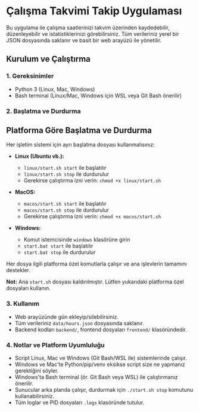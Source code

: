 # Çalışma Takvimi Takip Uygulaması

Bu uygulama ile çalışma saatlerinizi takvim üzerinden kaydedebilir, düzenleyebilir ve istatistiklerinizi görebilirsiniz. Tüm verileriniz yerel bir JSON dosyasında saklanır ve basit bir web arayüzü ile yönetilir.

## Kurulum ve Çalıştırma

### 1. Gereksinimler
- Python 3 (Linux, Mac, Windows)
- Bash terminal (Linux/Mac, Windows için WSL veya Git Bash önerilir)

### 2. Başlatma ve Durdurma

## Platforma Göre Başlatma ve Durdurma

Her işletim sistemi için ayrı başlatma dosyası kullanmalısınız:

- **Linux (Ubuntu vb.):**
   - `linux/start.sh start` ile başlatılır
   - `linux/start.sh stop` ile durdurulur
   - Gerekirse çalıştırma izni verin: `chmod +x linux/start.sh`

- **MacOS:**
   - `macos/start.sh start` ile başlatılır
   - `macos/start.sh stop` ile durdurulur
   - Gerekirse çalıştırma izni verin: `chmod +x macos/start.sh`

- **Windows:**
   - Komut istemcisinde `windows` klasörüne girin
   - `start.bat start` ile başlatılır
   - `start.bat stop` ile durdurulur

Her dosya ilgili platforma özel komutlarla çalışır ve ana işlevlerin tamamını destekler.

**Not:** Ana `start.sh` dosyası kaldırılmıştır. Lütfen yukarıdaki platforma özel dosyaları kullanın.

### 3. Kullanım
- Web arayüzünde gün ekleyip/silebilirsiniz.
- Tüm verileriniz `data/hours.json` dosyasında saklanır.
- Backend kodları `backend/`, frontend dosyaları `frontend/` klasöründedir.

### 4. Notlar ve Platform Uyumluluğu
- Script Linux, Mac ve Windows (Git Bash/WSL ile) sistemlerinde çalışır.
- Windows ve Mac'te Python/pip/venv eksikse script size ne yapmanız gerektiğini söyler.
- Windows'ta Bash terminal (ör. Git Bash veya WSL) ile çalıştırmanız önerilir.
- Sunucular arka planda çalışır, durdurmak için `./start.sh stop` komutunu kullanabilirsiniz.
- Tüm loglar ve PID dosyaları `.logs` klasöründe tutulur.

